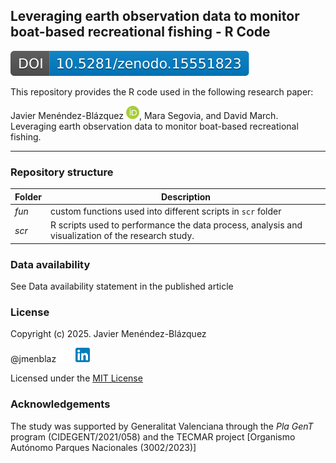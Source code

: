 ## Leveraging earth observation data to monitor boat-based recreational fishing - R Code

![](images/zenodo.15551823-1.svg)

This repository provides the R code used in the following research paper:

Javier Menéndez-Blázquez <a href="https://orcid.org/0000-0002-1882-7896"><img src="images/orcid.svg" alt="ORCID logo" width="21"/></a>, Mara Segovia, and David March. Leveraging earth observation data to monitor boat-based recreational fishing.

------------------------------------------------------------------------

### Repository structure

| Folder | Description |
|------------------------------------|------------------------------------|
| *fun* | custom functions used into different scripts in `scr` folder |
| *scr* | R scripts used to performance the data process, analysis and visualization of the research study. |

### Data availability

See Data availability statement in the published article

### License

Copyright (c) 2025. Javier Menéndez-Blázquez

@jmenblaz <a href="https://github.com/jmenblaz"><img src="images/github-mark-white.svg" alt="GitHub logo" width="23"/></a> <a href="https://www.linkedin.com/in/jmenendezblazquez/"><img src="images/linkedin_short.svg" alt="Linkedin logo" width="23"/></a>

Licensed under the [MIT License](https://github.com/SpatialMarine/raor_sat_monitoring_sml/blob/main/LICENSE)

### Acknowledgements

The study was supported by Generalitat Valenciana through the *Pla GenT* program (CIDEGENT/2021/058) and the TECMAR project [Organismo Autónomo Parques Nacionales (3002/2023)]
